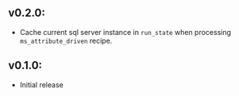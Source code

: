 ## v0.2.0:

* Cache current sql server instance in `run_state` when processing `ms_attribute_driven` recipe.

## v0.1.0:

* Initial release
